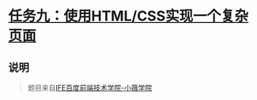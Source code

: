 # [任务九：使用HTML/CSS实现一个复杂页面](https://mayfulq.github.io/ife2017/XiaoWei/task-9/index.html)
## 说明
>题目来自[IFE百度前端技术学院-小薇学院](http://ife.baidu.com/course/detail/id/113)
